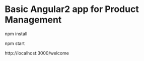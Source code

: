 # Basic Angular2 app for Product Management

  npm install

  npm start

  http://localhost:3000/welcome
